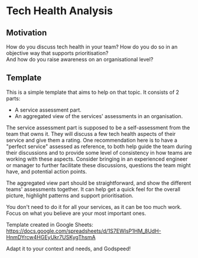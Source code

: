 # Tech Health Analysis

## Motivation
How do you discuss tech health in your team? How do you do so in an objective way that supports prioritisation?  
And how do you raise awareness on an organisational level?  

## Template
This is a simple template that aims to help on that topic. It consists of 2 parts:  
- A service assessment part.
- An aggregated view of the services' assessments in an organisation.

The service assessment part is supposed to be a self-assessment from the team that owns it. They will discuss a few tech health aspects of their service and give them a rating. One recommendation here is to have a "perfect service" assessed as reference, to both help guide the team during their discussions and to provide some level of consistency in how teams are working with these aspects. Consider bringing in an experienced engineer or manager to further facilitate these discussions, questions the team might have, and potential action points.

The aggregated view part should be straightforward, and show the different teams' assessments together. It can help get a quick feel for the overall picture, highlight patterns and support prioritisation.  

You don't need to do it for all your services, as it can be too much work. Focus on what you believe are your most important ones.

Template created in Google Sheets: https://docs.google.com/spreadsheets/d/1S7EWIsP1HM_8UdH-HnmDYrcw4HGEyUkr7USKygThsmA

Adapt it to your context and needs, and Godspeed!
